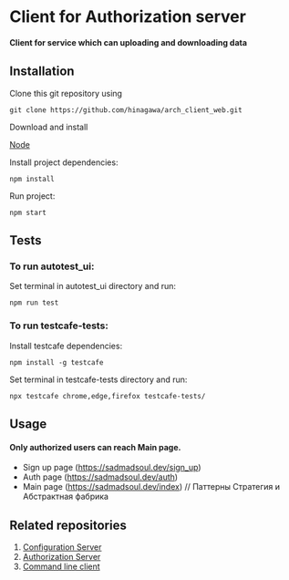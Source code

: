 # Client for Authorization server
#### Client for service which can uploading and downloading data
## Installation

Clone this git repository using

`git clone https://github.com/hinagawa/arch_client_web.git`

Download and install 

[Node](https://nodejs.org/)

Install project dependencies:

`npm install`

Run project:

`npm start`

## Tests

### To run autotest_ui:

Set terminal in autotest_ui directory and run:

`npm run test`

### To run testcafe-tests:

Install testcafe dependencies:

`npm install -g testcafe`

Set terminal in testcafe-tests directory and run:

`npx testcafe chrome,edge,firefox testcafe-tests/`

## Usage
#### Only authorized users can reach Main page.
* Sign up page (https://sadmadsoul.dev/sign_up)
* Auth page (https://sadmadsoul.dev/auth)
* Main page (https://sadmadsoul.dev/index) // Паттерны Стратегия и Абстрактная фабрика
## Related repositories
1. [Configuration Server](https://github.com/unbrokenguy/sys-arch-conf-app)
2. [Authorization Server](https://github.com/unbrokenguy/sys-arch-auth-app)
3. [Command line client](https://github.com/unbrokenguy/sys-arch-client)
